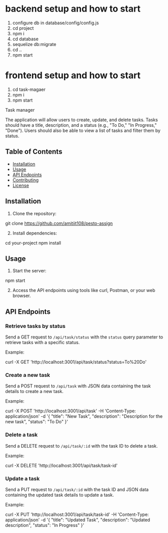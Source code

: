 # backend setup and how to start
1. configure db in database/config/config.js
2. cd project
3. npm i
4. cd database
5. sequelize db:migrate
6. cd ..
7. npm start

# frontend setup and how to start

1. cd task-magaer
2. npm i
3. npm start

Task manager

The application will allow users to create, update, and delete tasks. Tasks should have a title, description, and a status (e.g., "To Do," "In Progress," "Done"). Users should also be able to view a list of tasks and filter them by status.

## Table of Contents

- [Installation](#installation)
- [Usage](#usage)
- [API Endpoints](#api-endpoints)
- [Contributing](#contributing)
- [License](#license)

## Installation

1. Clone the repository:

git clone https://github.com/amitiit108/pesto-assign


2. Install dependencies:

cd your-project
npm install


## Usage

1. Start the server:

npm start


2. Access the API endpoints using tools like curl, Postman, or your web browser.

## API Endpoints

### Retrieve tasks by status

Send a GET request to `/api/task/status` with the `status` query parameter to retrieve tasks with a specific status.

Example:

curl -X GET 'http://localhost:3001/api/task/status?status=To%20Do'


### Create a new task

Send a POST request to `/api/task` with JSON data containing the task details to create a new task.

Example:


curl -X POST 'http://localhost:3001/api/task' -H 'Content-Type: application/json' -d '{
"title": "New Task",
"description": "Description for the new task",
"status": "To Do"
}'


### Delete a task

Send a DELETE request to `/api/task/:id` with the task ID to delete a task.

Example:


curl -X DELETE 'http://localhost:3001/api/task/task-id'

### Update a task

Send a PUT request to `/api/task/:id` with the task ID and JSON data containing the updated task details to update a task.

Example:

curl -X PUT 'http://localhost:3001/api/task/task-id' -H 'Content-Type: application/json' -d '{
"title": "Updated Task",
"description": "Updated description",
"status": "In Progress"
}'

